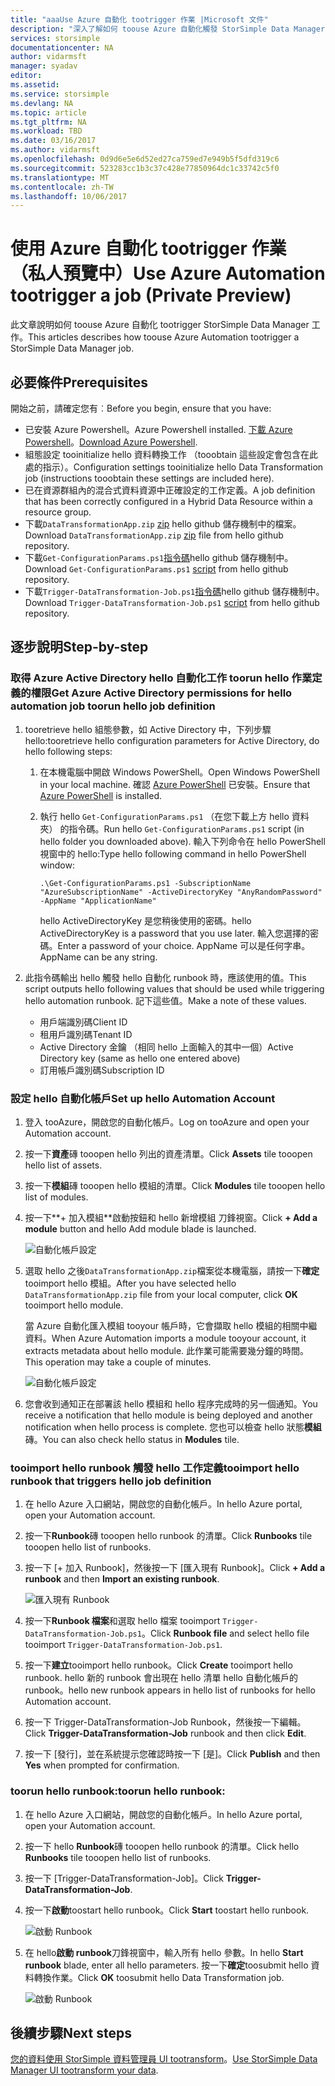 ```yaml
---
title: "aaaUse Azure 自動化 tootrigger 作業 |Microsoft 文件"
description: "深入了解如何 toouse Azure 自動化觸發 StorSimple Data Manager 作業 （私人預覽中）"
services: storsimple
documentationcenter: NA
author: vidarmsft
manager: syadav
editor: 
ms.assetid: 
ms.service: storsimple
ms.devlang: NA
ms.topic: article
ms.tgt_pltfrm: NA
ms.workload: TBD
ms.date: 03/16/2017
ms.author: vidarmsft
ms.openlocfilehash: 0d9d6e5e6d52ed27ca759ed7e949b5f5dfd319c6
ms.sourcegitcommit: 523283cc1b3c37c428e77850964dc1c33742c5f0
ms.translationtype: MT
ms.contentlocale: zh-TW
ms.lasthandoff: 10/06/2017
---
```

# <a name="use-azure-automation-tootrigger-a-job-private-preview"></a><span data-ttu-id="fd8d1-103">使用 Azure 自動化 tootrigger 作業 （私人預覽中）</span><span class="sxs-lookup"><span data-stu-id="fd8d1-103">Use Azure Automation tootrigger a job (Private Preview)</span></span>

<span data-ttu-id="fd8d1-104">此文章說明如何 toouse Azure 自動化 tootrigger StorSimple Data Manager 工作。</span><span class="sxs-lookup"><span data-stu-id="fd8d1-104">This articles describes how toouse Azure Automation tootrigger a StorSimple Data Manager job.</span></span>

## <a name="prerequisites"></a><span data-ttu-id="fd8d1-105">必要條件</span><span class="sxs-lookup"><span data-stu-id="fd8d1-105">Prerequisites</span></span>

<span data-ttu-id="fd8d1-106">開始之前，請確定您有︰</span><span class="sxs-lookup"><span data-stu-id="fd8d1-106">Before you begin, ensure that you have:</span></span>

*   <span data-ttu-id="fd8d1-107">已安裝 Azure Powershell。</span><span class="sxs-lookup"><span data-stu-id="fd8d1-107">Azure Powershell installed.</span></span> <span data-ttu-id="fd8d1-108">[下載 Azure Powershell](https://azure.microsoft.com/documentation/articles/powershell-install-configure/)。</span><span class="sxs-lookup"><span data-stu-id="fd8d1-108">[Download Azure Powershell](https://azure.microsoft.com/documentation/articles/powershell-install-configure/).</span></span>
*   <span data-ttu-id="fd8d1-109">組態設定 tooinitialize hello 資料轉換工作 （tooobtain 這些設定會包含在此處的指示）。</span><span class="sxs-lookup"><span data-stu-id="fd8d1-109">Configuration settings tooinitialize hello Data Transformation job (instructions tooobtain these settings are included here).</span></span>
*   <span data-ttu-id="fd8d1-110">已在資源群組內的混合式資料資源中正確設定的工作定義。</span><span class="sxs-lookup"><span data-stu-id="fd8d1-110">A job definition that has been correctly configured in a Hybrid Data Resource within a resource group.</span></span>
*   <span data-ttu-id="fd8d1-111">下載`DataTransformationApp.zip` [zip](https://github.com/Azure-Samples/storsimple-dotnet-data-manager-get-started/raw/master/Azure%20Automation%20For%20Data%20Manager/DataTransformationApp.zip) hello github 儲存機制中的檔案。</span><span class="sxs-lookup"><span data-stu-id="fd8d1-111">Download `DataTransformationApp.zip` [zip](https://github.com/Azure-Samples/storsimple-dotnet-data-manager-get-started/raw/master/Azure%20Automation%20For%20Data%20Manager/DataTransformationApp.zip) file from hello github repository.</span></span>
*   <span data-ttu-id="fd8d1-112">下載`Get-ConfigurationParams.ps1`[指令碼](https://github.com/Azure-Samples/storsimple-dotnet-data-manager-get-started/blob/master/Azure%20Automation%20For%20Data%20Manager/Get-ConfigurationParams.ps1)hello github 儲存機制中。</span><span class="sxs-lookup"><span data-stu-id="fd8d1-112">Download `Get-ConfigurationParams.ps1` [script](https://github.com/Azure-Samples/storsimple-dotnet-data-manager-get-started/blob/master/Azure%20Automation%20For%20Data%20Manager/Get-ConfigurationParams.ps1) from hello github repository.</span></span>
*   <span data-ttu-id="fd8d1-113">下載`Trigger-DataTransformation-Job.ps1`[指令碼](https://github.com/Azure-Samples/storsimple-dotnet-data-manager-get-started/blob/master/Azure%20Automation%20For%20Data%20Manager/Trigger-DataTransformation-Job.ps1)hello github 儲存機制中。</span><span class="sxs-lookup"><span data-stu-id="fd8d1-113">Download `Trigger-DataTransformation-Job.ps1` [script](https://github.com/Azure-Samples/storsimple-dotnet-data-manager-get-started/blob/master/Azure%20Automation%20For%20Data%20Manager/Trigger-DataTransformation-Job.ps1) from hello github repository.</span></span>

## <a name="step-by-step"></a><span data-ttu-id="fd8d1-114">逐步說明</span><span class="sxs-lookup"><span data-stu-id="fd8d1-114">Step-by-step</span></span>

### <a name="get-azure-active-directory-permissions-for-hello-automation-job-toorun-hello-job-definition"></a><span data-ttu-id="fd8d1-115">取得 Azure Active Directory hello 自動化工作 toorun hello 作業定義的權限</span><span class="sxs-lookup"><span data-stu-id="fd8d1-115">Get Azure Active Directory permissions for hello automation job toorun hello job definition</span></span>

1. <span data-ttu-id="fd8d1-116">tooretrieve hello 組態參數，如 Active Directory 中，下列步驟 hello:</span><span class="sxs-lookup"><span data-stu-id="fd8d1-116">tooretrieve hello configuration parameters for Active Directory, do hello following steps:</span></span>

    1. <span data-ttu-id="fd8d1-117">在本機電腦中開啟 Windows PowerShell。</span><span class="sxs-lookup"><span data-stu-id="fd8d1-117">Open Windows PowerShell in your local machine.</span></span> <span data-ttu-id="fd8d1-118">確認 [Azure PowerShell](https://azure.microsoft.com/downloads/) 已安裝。</span><span class="sxs-lookup"><span data-stu-id="fd8d1-118">Ensure that [Azure PowerShell](https://azure.microsoft.com/downloads/) is installed.</span></span>
    1. <span data-ttu-id="fd8d1-119">執行 hello `Get-ConfigurationParams.ps1` （在您下載上方 hello 資料夾） 的指令碼。</span><span class="sxs-lookup"><span data-stu-id="fd8d1-119">Run hello `Get-ConfigurationParams.ps1` script (in hello folder you downloaded above).</span></span> <span data-ttu-id="fd8d1-120">輸入下列命令在 hello PowerShell 視窗中的 hello:</span><span class="sxs-lookup"><span data-stu-id="fd8d1-120">Type hello following command in hello PowerShell window:</span></span>

        ```
        .\Get-ConfigurationParams.ps1 -SubscriptionName "AzureSubscriptionName" -ActiveDirectoryKey "AnyRandomPassword" -AppName "ApplicationName"
         ```

        <span data-ttu-id="fd8d1-121">hello ActiveDirectoryKey 是您稍後使用的密碼。</span><span class="sxs-lookup"><span data-stu-id="fd8d1-121">hello ActiveDirectoryKey is a password that you use later.</span></span> <span data-ttu-id="fd8d1-122">輸入您選擇的密碼。</span><span class="sxs-lookup"><span data-stu-id="fd8d1-122">Enter a password of your choice.</span></span> <span data-ttu-id="fd8d1-123">AppName 可以是任何字串。</span><span class="sxs-lookup"><span data-stu-id="fd8d1-123">AppName can be any string.</span></span>

2. <span data-ttu-id="fd8d1-124">此指令碼輸出 hello 觸發 hello 自動化 runbook 時，應該使用的值。</span><span class="sxs-lookup"><span data-stu-id="fd8d1-124">This script outputs hello following values that should be used while triggering hello automation runbook.</span></span> <span data-ttu-id="fd8d1-125">記下這些值。</span><span class="sxs-lookup"><span data-stu-id="fd8d1-125">Make a note of these values.</span></span>

    - <span data-ttu-id="fd8d1-126">用戶端識別碼</span><span class="sxs-lookup"><span data-stu-id="fd8d1-126">Client ID</span></span>
    - <span data-ttu-id="fd8d1-127">租用戶識別碼</span><span class="sxs-lookup"><span data-stu-id="fd8d1-127">Tenant ID</span></span>
    - <span data-ttu-id="fd8d1-128">Active Directory 金鑰 （相同 hello 上面輸入的其中一個）</span><span class="sxs-lookup"><span data-stu-id="fd8d1-128">Active Directory key (same as hello one entered above)</span></span>
    - <span data-ttu-id="fd8d1-129">訂用帳戶識別碼</span><span class="sxs-lookup"><span data-stu-id="fd8d1-129">Subscription ID</span></span>

### <a name="set-up-hello-automation-account"></a><span data-ttu-id="fd8d1-130">設定 hello 自動化帳戶</span><span class="sxs-lookup"><span data-stu-id="fd8d1-130">Set up hello Automation Account</span></span>

1. <span data-ttu-id="fd8d1-131">登入 tooAzure，開啟您的自動化帳戶。</span><span class="sxs-lookup"><span data-stu-id="fd8d1-131">Log on tooAzure and open your Automation account.</span></span>
2. <span data-ttu-id="fd8d1-132">按一下**資產**磚 tooopen hello 列出的資產清單。</span><span class="sxs-lookup"><span data-stu-id="fd8d1-132">Click **Assets** tile tooopen hello list of assets.</span></span>
3. <span data-ttu-id="fd8d1-133">按一下**模組**磚 tooopen hello 模組的清單。</span><span class="sxs-lookup"><span data-stu-id="fd8d1-133">Click **Modules** tile tooopen hello list of modules.</span></span>
4. <span data-ttu-id="fd8d1-134">按一下**+ 加入模組**啟動按鈕和 hello 新增模組 刀鋒視窗。</span><span class="sxs-lookup"><span data-stu-id="fd8d1-134">Click **+ Add a module** button and hello Add module blade is launched.</span></span>

    ![自動化帳戶設定](./media/storsimple-data-manager-job-using-automation/add-module1m.png)

5. <span data-ttu-id="fd8d1-136">選取 hello 之後`DataTransformationApp.zip`檔案從本機電腦，請按一下**確定**tooimport hello 模組。</span><span class="sxs-lookup"><span data-stu-id="fd8d1-136">After you have selected hello `DataTransformationApp.zip` file from your local computer, click **OK** tooimport hello module.</span></span>

   <span data-ttu-id="fd8d1-137">當 Azure 自動化匯入模組 tooyour 帳戶時，它會擷取 hello 模組的相關中繼資料。</span><span class="sxs-lookup"><span data-stu-id="fd8d1-137">When Azure Automation imports a module tooyour account, it extracts metadata about hello module.</span></span> <span data-ttu-id="fd8d1-138">此作業可能需要幾分鐘的時間。</span><span class="sxs-lookup"><span data-stu-id="fd8d1-138">This operation may take a couple of minutes.</span></span>

   ![自動化帳戶設定](./media/storsimple-data-manager-job-using-automation/add-module2m.png)

   

6. <span data-ttu-id="fd8d1-140">您會收到通知正在部署該 hello 模組和 hello 程序完成時的另一個通知。</span><span class="sxs-lookup"><span data-stu-id="fd8d1-140">You receive a notification that hello module is being deployed and another notification when hello process is complete.</span></span>  <span data-ttu-id="fd8d1-141">您也可以檢查 hello 狀態**模組**磚。</span><span class="sxs-lookup"><span data-stu-id="fd8d1-141">You can also check hello status in **Modules** tile.</span></span>

### <a name="tooimport-hello-runbook-that-triggers-hello-job-definition"></a><span data-ttu-id="fd8d1-142">tooimport hello runbook 觸發 hello 工作定義</span><span class="sxs-lookup"><span data-stu-id="fd8d1-142">tooimport hello runbook that triggers hello job definition</span></span>

1. <span data-ttu-id="fd8d1-143">在 hello Azure 入口網站，開啟您的自動化帳戶。</span><span class="sxs-lookup"><span data-stu-id="fd8d1-143">In hello Azure portal, open your Automation account.</span></span>
2. <span data-ttu-id="fd8d1-144">按一下**Runbook**磚 tooopen hello runbook 的清單。</span><span class="sxs-lookup"><span data-stu-id="fd8d1-144">Click **Runbooks** tile tooopen hello list of runbooks.</span></span>
3. <span data-ttu-id="fd8d1-145">按一下 [+ 加入 Runbook]，然後按一下 [匯入現有 Runbook]。</span><span class="sxs-lookup"><span data-stu-id="fd8d1-145">Click **+ Add a runbook** and then **Import an existing runbook**.</span></span>

   ![匯入現有 Runbook](./media/storsimple-data-manager-job-using-automation/import-a-runbook.png)

4. <span data-ttu-id="fd8d1-147">按一下**Runbook 檔案**和選取 hello 檔案 tooimport `Trigger-DataTransformation-Job.ps1`。</span><span class="sxs-lookup"><span data-stu-id="fd8d1-147">Click **Runbook file** and select hello file tooimport `Trigger-DataTransformation-Job.ps1`.</span></span>
5. <span data-ttu-id="fd8d1-148">按一下**建立**tooimport hello runbook。</span><span class="sxs-lookup"><span data-stu-id="fd8d1-148">Click **Create** tooimport hello runbook.</span></span> <span data-ttu-id="fd8d1-149">hello 新的 runbook 會出現在 hello 清單 hello 自動化帳戶的 runbook。</span><span class="sxs-lookup"><span data-stu-id="fd8d1-149">hello new runbook appears in hello list of runbooks for hello Automation account.</span></span>
7. <span data-ttu-id="fd8d1-150">按一下 Trigger-DataTransformation-Job Runbook，然後按一下編輯。</span><span class="sxs-lookup"><span data-stu-id="fd8d1-150">Click **Trigger-DataTransformation-Job** runbook and then click **Edit**.</span></span>
8. <span data-ttu-id="fd8d1-151">按一下 [發行]，並在系統提示您確認時按一下 [是]。</span><span class="sxs-lookup"><span data-stu-id="fd8d1-151">Click **Publish** and then **Yes** when prompted for confirmation.</span></span>


### <a name="toorun-hello-runbook"></a><span data-ttu-id="fd8d1-152">toorun hello runbook:</span><span class="sxs-lookup"><span data-stu-id="fd8d1-152">toorun hello runbook:</span></span>
1. <span data-ttu-id="fd8d1-153">在 hello Azure 入口網站，開啟您的自動化帳戶。</span><span class="sxs-lookup"><span data-stu-id="fd8d1-153">In hello Azure portal, open your Automation account.</span></span>
2. <span data-ttu-id="fd8d1-154">按一下 hello **Runbook**磚 tooopen hello runbook 的清單。</span><span class="sxs-lookup"><span data-stu-id="fd8d1-154">Click hello **Runbooks** tile tooopen hello list of runbooks.</span></span>
3. <span data-ttu-id="fd8d1-155">按一下 [Trigger-DataTransformation-Job]。</span><span class="sxs-lookup"><span data-stu-id="fd8d1-155">Click **Trigger-DataTransformation-Job**.</span></span>
4. <span data-ttu-id="fd8d1-156">按一下**啟動**toostart hello runbook。</span><span class="sxs-lookup"><span data-stu-id="fd8d1-156">Click **Start** toostart hello runbook.</span></span>

   ![啟動 Runbook](./media/storsimple-data-manager-job-using-automation/run-runbook1m.png)

5. <span data-ttu-id="fd8d1-158">在 hello**啟動 runbook**刀鋒視窗中，輸入所有 hello 參數。</span><span class="sxs-lookup"><span data-stu-id="fd8d1-158">In hello **Start runbook** blade, enter all hello parameters.</span></span> <span data-ttu-id="fd8d1-159">按一下**確定**toosubmit hello 資料轉換作業。</span><span class="sxs-lookup"><span data-stu-id="fd8d1-159">Click **OK** toosubmit hello Data Transformation job.</span></span>

   ![啟動 Runbook](./media/storsimple-data-manager-job-using-automation/run-runbook2m.png)


## <a name="next-steps"></a><span data-ttu-id="fd8d1-161">後續步驟</span><span class="sxs-lookup"><span data-stu-id="fd8d1-161">Next steps</span></span>

<span data-ttu-id="fd8d1-162">[您的資料使用 StorSimple 資料管理員 UI tootransform](storsimple-data-manager-ui.md)。</span><span class="sxs-lookup"><span data-stu-id="fd8d1-162">[Use StorSimple Data Manager UI tootransform your data](storsimple-data-manager-ui.md).</span></span>
